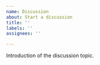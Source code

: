 ```yaml
---
name: Discussion
about: Start a discussion
title: ''
labels: ''
assignees: ''

---
```


Introduction of the discussion topic.
